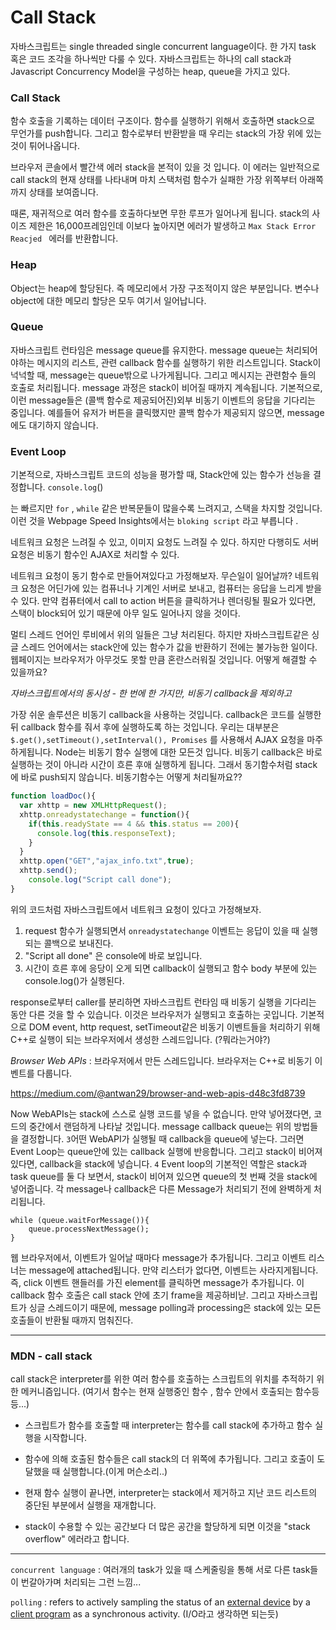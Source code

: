 # Call Stack

자바스크립트는 single threaded single concurrent language이다. 한 가지 task 혹은 코드 조각을 하나씩만 다룰 수 있다. 자바스크립트는 하나의 call stack과 Javascript Concurrency Model을 구성하는 heap, queue을 가지고 있다. 



### Call Stack

함수 호출을 기록하는 데이터 구조이다. 함수를 실행하기 위해서 호출하면 stack으로 무언가를 push합니다. 그리고 함수로부터 반환받을 때 우리는 stack의 가장 위에 있는 것이 튀어나옵니다.



브라우저 콘솔에서 빨간색 에러 stack을 본적이 있을 것 입니다. 이 에러는 일반적으로 call stack의 현재 상태를 나타내며 마치 스택처럼 함수가 실패한 가장 위쪽부터 아래쪽까지 상태를 보여줍니다.



때론, 재귀적으로 여러 함수를 호출하다보면 무한 루프가 일어나게 됩니다. stack의 사이즈 제한은 16,000프레임인데 이보다 높아지면 에러가 발생하고 `Max Stack Error Reacjed ` 에러를 반환합니다.



### Heap

Object는 heap에 할당된다. 즉 메모리에서 가장 구조적이지 않은 부분입니다. 변수나 object에 대한 메모리 할당은 모두 여기서 일어납니다.



### Queue

자바스크립트 런타임은 message queue를 유지한다. message queue는 처리되어야하는 메시지의 리스트, 관련 callback 함수를 실행하기 위한 리스트입니다. Stack이 넉넉할 때, message는 queue밖으로 나가게됩니다. 그리고 메시지는 관련함수 들의 호출로 처리됩니다. message 과정은 stack이 비어질 때까지 계속됩니다. 기본적으로, 이런 message들은 (콜백 함수로 제공되어진)외부 비동기 이벤트의 응답을 기다리는 중입니다. 예를들어 유저가 버튼을 클릭했지만 콜백 함수가 제공되지 않으면, message에도 대기하지 않습니다. 



### Event Loop

기본적으로, 자바스크립트 코드의 성능을 평가할 때, Stack안에 있는 함수가 선능을 결정합니다. `console.log`()

 는 빠르지만 `for` , `while` 같은 반복문들이 많을수록 느려지고, 스택을 차지할 것입니다. 이런 것을 Webpage Speed Insights에서는  `bloking script` 라고 부릅니다 .  

네트워크 요청은 느려질 수 있고, 이미지 요청도 느려질 수 있다. 하지만 다행히도 서버 요청은 비동기 함수인 AJAX로 처리할 수 있다. 

네트워크 요청이 동기 함수로 만들어져있다고 가정해보자. 무슨일이 일어날까? 네트워크 요청은 어딘가에 있는 컴퓨너나 기계인 서버로 보내고, 컴퓨터는 응답을 느리게 받을 수 있다. 만약 컴퓨터에서 call to action 버튼을 클릭하거나 렌더링될 필요가 있다면, 스택이 block되어 있기 때문에 아무 일도 일어나지 않을 것이다.

멀티 스레드 언어인 루비에서 위의 일들은 그냥 처리된다. 하지만 자바스크립트같은 싱글 스레드 언어에서는 stack안에 있는 함수가 값을 반환하기 전에는 불가능한 일이다. 웹페이지는 브라우저가 아무것도 못할 만큼 혼란스러워질 것입니다. 어떻게 해결할 수 있을까요?



*자바스크립트에서의 동시성 - 한 번에 한 가지만, 비동기 callback을 제외하고*



가장 쉬운 솔루션은 비동기 callback을 사용하는 것입니다. callback은 코드를 실행한뒤 callback 함수를 줘서 후에 실행하도록 하는 것입니다. 우리는 대부분은 `$.get(),setTimeout(),setInterval(), Promises` 를 사용해서 AJAX 요청을 마주하게됩니다. Node는 비동기 함수 실행에 대한 모든것 입니다. 비동기 callback은 바로 실행하는 것이 아니라 시간이 흐른 후애 실행하게 됩니다. 그래서 동기함수처럼 stack에 바로 push되지 않습니다. 비동기함수는 어떻게 처리될까요??



```javascript
function loadDoc(){
  var xhttp = new XMLHttpRequest();
  xhttp.onreadystatechange = function(){
    if(this.readyState == 4 && this.status == 200){
      console.log(this.responseText);
    }
  }
  xhttp.open("GET","ajax_info.txt",true);
  xhttp.send();
	console.log("Script call done");
}
```

위의 코드처럼 자바스크립트에서 네트워크 요청이 있다고 가정해보자. 

1. request 함수가 실행되면서 `onreadystatechange` 이벤트는 응답이 있을 때 실행되는 콜백으로 보내진다. 
2. "Script all done" 은 console에 바로 보입니다.
3. 시간이 흐른 후에 응당이 오게 되면 callback이 실행되고 함수 body 부분에 있는 console.log()가 실행된다. 



response로부터 caller를 분리하면 자바스크립트 런타임 때 비동기 실행을 기다리는 동안 다른 것을 할 수 있습니다. 이것은 브라우저가 실행되고 호출하는 곳입니다. 기본적으로 DOM event, http request, setTimeout같은 비동기 이벤트들을 처리하기 위해 C++로 실행이 되는 브라우저에서 생성한 스레드입니다. (?뭐라는거야?)





*Browser Web APIs* : 브라우저에서 만든 스레드입니다. 브라우저는 C++로 비동기 이벤트를 다룹니다.

https://medium.com/@antwan29/browser-and-web-apis-d48c3fd8739 



Now WebAPIs는 stack에 스스로 실행 코드를 넣을 수 없습니다. 만약 넣어졌다면, 코드의 중간에서 랜덤하게 나타날 것입니다. message callback queue는 위의 방법들을 결정합니다. `3`어떤 WebAPI가 실행될 때 callback을 queue에 넣는다. 그러면 Event Loop는 queue안에 있는 callback 실행에 반응합니다. 그리고 stack이 비어져있다면, callback을 stack에 넣습니다. `4` Event loop의 기본적인 역할은 stack과 task queue를 둘 다 보면서, stack이 비어져 있으면 queue의 첫 번째 것을 stack에 넣어줍니다. 각 message나 callback은 다른 Message가 처리되기 전에 완벽하게 처리됩니다. 



```
while (queue.waitForMessage()){
	queue.processNextMessage();
}
```



웹 브라우저에서, 이벤트가 일어날 때마다 message가 추가됩니다. 그리고 이벤트 리스너는 message에 attached됩니다. 만약 리스터가 없다면, 이벤트는 사라지게됩니다. 즉, click 이벤트 핸들러를 가진 element를 클릭하면 message가 추가됩니다. 이 callback 함수 호출은 call stack 안에 초기 frame을 제공하비낟. 그리고 자바스크립트가 싱글 스레드이기 때문에, message polling과 processing은 stack에 있는 모든 호출들이 반환될 때까지 멈춰진다. 







---

### MDN - call stack

call stack은 interpreter를 위한 여러 함수를 호출하는 스크립트의 위치를 추적하기 위한 메커니즘입니다.  (여기서 함수는 현재 실행중인 함수 , 함수 안에서 호출되는 함수등등...)

- 스크립트가 함수를 호출할 때 interpreter는 함수를 call stack에 추가하고 함수 실행을 시작합니다. 
- 함수에 의해 호출된 함수들은 call stack의 더 위쪽에 추가됩니다. 그리고 호출이 도달했을 때 실행합니다.(이게 머슨소리..)

- 현재 함수 실행이 끝나면, interpreter는 stack에서 제거하고 지난 코드 리스트의 중단된 부분에서 실행을 재개합니다.
- stack이 수용할 수 있는 공간보다 더 많은 공간을 할당하게 되면 이것을 "stack overflow" 에러라고 합니다.







---



`concurrent language` : 여러개의 task가 있을 때 스케줄링을 통해 서로 다른 task들이 번갈아가며 처리되는 그런 느낌...

`polling` : refers to actively sampling the status of an [external device](https://en.wikipedia.org/wiki/External_device) by a [client program](https://en.wikipedia.org/wiki/Client_program) as a synchronous activity. (I/O라고 생각하면 되는듯)


